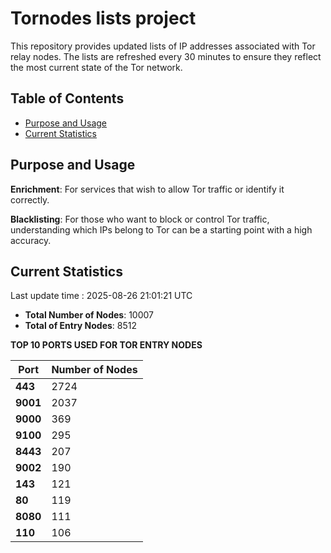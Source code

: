 # Tornodes lists project

This repository provides updated lists of IP addresses associated with Tor relay nodes. The lists are refreshed every 30 minutes to ensure they reflect the most current state of the Tor network.

## Table of Contents

- [Purpose and Usage](#purpose-and-usage)
- [Current Statistics](#current-statistics)


## Purpose and Usage

**Enrichment**: For services that wish to allow Tor traffic or identify it correctly.

**Blacklisting**: For those who want to block or control Tor traffic, understanding which IPs belong to Tor can be a starting point with a high accuracy.

## Current Statistics

Last update time : 2025-08-26 21:01:21 UTC

- **Total Number of Nodes**: 10007
- **Total of Entry Nodes**: 8512

**TOP 10 PORTS USED FOR TOR ENTRY NODES**

| **Port** | **Number of Nodes** |
|------|-----------------|
| **443**   | 2724  |
| **9001**   | 2037  |
| **9000**   | 369  |
| **9100**   | 295  |
| **8443**   | 207  |
| **9002**   | 190  |
| **143**   | 121  |
| **80**   | 119  |
| **8080**   | 111  |
| **110**   | 106  |

